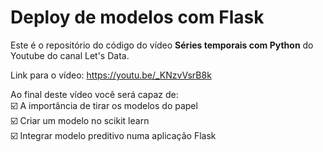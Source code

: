# Deploy de modelos com Flask

Este é o repositório do código do vídeo **Séries temporais com Python** do Youtube do canal Let's Data.

Link para o vídeo: https://youtu.be/_KNzvVsrB8k

Ao final deste vídeo você será capaz de:  
☑️ A importância de tirar os modelos do papel  
☑️ Criar um modelo no scikit learn  
☑️ Integrar modelo preditivo numa aplicação Flask

